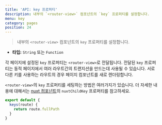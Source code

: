 ```yaml
---
title: 'API: key 프로퍼티'
description: 내부의 `<router-view>` 컴포넌트의 `key` 프로퍼티를 설정합니다.
menu: key
category: pages
position: 24
---
```


> 내부의 `<router-view>` 컴포넌트의 `key` 프로퍼티를 설정합니다.

- **타입:** `String` 또는 `Function`

각 페이지에 설정된 `key` 프로퍼티는 `<router-view>`로 전달됩니다. 전달된 `key` 프로퍼티는 동적 페이지에서 여러 라우트간의 트랜지션을 만드는데 사용될 수 있습니다. 서로 다른 키를 사용하는 라우트의 경우 페이지 컴포넌트를 새로 렌더링합니다.

`<router-view>`의 `key` 프로퍼티를 세팅하는 방법은 여러가지가 있습니다. 더 자세한 내용에 대해서는 [nuxt 컴포넌트](/api/components-nuxt)의 `nuxtChildKey` 프로퍼티를 참고하세요.

```js
export default {
  keys(route) {
    return route.fullPath
  }
}
```
